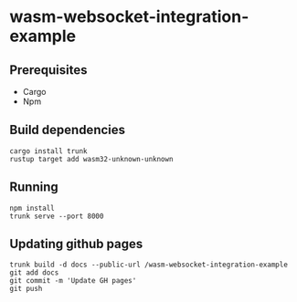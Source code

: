 # wasm-websocket-integration-example

## Prerequisites

* Cargo
* Npm

## Build dependencies

```
cargo install trunk
rustup target add wasm32-unknown-unknown
```

## Running

```
npm install
trunk serve --port 8000
```

## Updating github pages

```
trunk build -d docs --public-url /wasm-websocket-integration-example
git add docs
git commit -m 'Update GH pages'
git push
```

